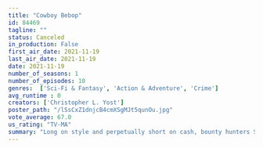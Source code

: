 ```yaml
---
title: "Cowboy Bebop"
id: 84469
tagline: ""
status: Canceled
in_production: False
first_air_date: 2021-11-19
last_air_date: 2021-11-19
date: 2021-11-19
number_of_seasons: 1
number_of_episodes: 10
genres:  ['Sci-Fi & Fantasy', 'Action & Adventure', 'Crime']
avg_runtime : 0
creators: ['Christopher L. Yost']
poster_path: "/lSsCxZ1dnjcB4cmXSgMJt5qunOu.jpg"
vote_average: 67.0
us_rating: "TV-MA"
summary: "Long on style and perpetually short on cash, bounty hunters Spike, Jet and Faye trawl the solar system looking for jobs. But can they outrun Spike's past?"
---
```


